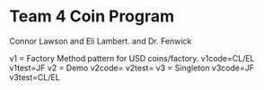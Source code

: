 # Team 4 Coin Program
Connor Lawson and Eli Lambert.
and Dr. Fenwick

v1 = Factory Method pattern for USD coins/factory.
v1code=CL/EL
v1test=JF
v2 = Demo
v2code=
v2test=
v3 = Singleton
v3code=JF
v3test=CL/EL

